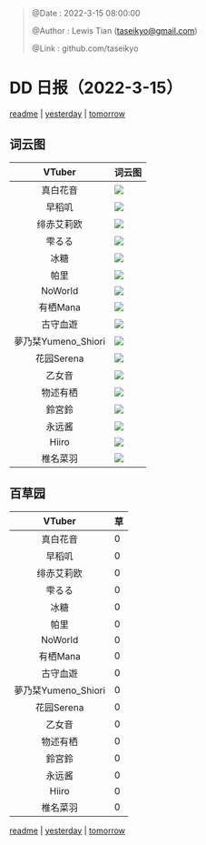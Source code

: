 > @Date    : 2022-3-15 08:00:00
>
> @Author  : Lewis Tian (taseikyo@gmail.com)
>
> @Link    : github.com/taseikyo

# DD 日报（2022-3-15）

[readme](../README.md) | [yesterday](2022-3-14.md) | [tomorrow](2022-3-16.md)

## 词云图

|VTuber|词云图|
|:-:|-|
|真白花音|![](../../images/daily/21402309_2022-3-15_purge_wordcloud.png)|
|早稻叽|![](../../images/daily/41682_2022-3-15_purge_wordcloud.png)|
|绯赤艾莉欧|![](../../images/daily/21396545_2022-3-15_purge_wordcloud.png)|
|雫るる|![](../../images/daily/21013446_2022-3-15_purge_wordcloud.png)|
|冰糖|![](../../images/daily/876396_2022-3-15_purge_wordcloud.png)|
|帕里|![](../../images/daily/4895312_2022-3-15_purge_wordcloud.png)|
|NoWorld|![](../../images/daily/21448649_2022-3-15_purge_wordcloud.png)|
|有栖Mana|![](../../images/daily/6542258_2022-3-15_purge_wordcloud.png)|
|古守血遊|![](../../images/daily/8725120_2022-3-15_purge_wordcloud.png)|
|夢乃栞Yumeno_Shiori|![](../../images/daily/14052636_2022-3-15_purge_wordcloud.png)|
|花园Serena|![](../../images/daily/14327465_2022-3-15_purge_wordcloud.png)|
|乙女音|![](../../images/daily/21320551_2022-3-15_purge_wordcloud.png)|
|物述有栖|![](../../images/daily/21449083_2022-3-15_purge_wordcloud.png)|
|鈴宮鈴|![](../../images/daily/21685677_2022-3-15_purge_wordcloud.png)|
|永远酱|![](../../images/daily/21701071_2022-3-15_purge_wordcloud.png)|
|Hiiro|![](../../images/daily/21919321_2022-3-15_purge_wordcloud.png)|
|椎名菜羽|![](../../images/daily/22347054_2022-3-15_purge_wordcloud.png)|

## 百草园

|VTuber|草|
|:-:|-|
|真白花音|0|
|早稻叽|0|
|绯赤艾莉欧|0|
|雫るる|0|
|冰糖|0|
|帕里|0|
|NoWorld|0|
|有栖Mana|0|
|古守血遊|0|
|夢乃栞Yumeno_Shiori|0|
|花园Serena|0|
|乙女音|0|
|物述有栖|0|
|鈴宮鈴|0|
|永远酱|0|
|Hiiro|0|
|椎名菜羽|0|

[readme](../README.md) | [yesterday](2022-3-14.md) | [tomorrow](2022-3-16.md)
